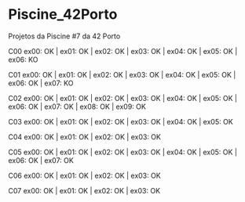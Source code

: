 # Piscine_42Porto
Projetos da Piscine #7 da 42 Porto

C00
ex00: OK | ex01: OK | ex02: OK | ex03: OK | ex04: OK | ex05: OK | ex06: KO 

C01
ex00: OK | ex01: OK | ex02: OK | ex03: OK | ex04: OK | ex05: OK | ex06: OK | ex07: KO 

C02
ex00: OK | ex01: OK | ex02: OK | ex03: OK | ex04: OK | ex05: OK | ex06: OK | ex07: OK | ex08: OK | ex09: OK 

C03
ex00: OK | ex01: OK | ex02: OK | ex03: OK | ex04: OK | ex05: OK

C04
ex00: OK | ex01: OK | ex02: OK | ex03: OK 

C05
ex00: OK | ex01: OK | ex02: OK | ex03: OK | ex04: OK | ex05: OK | ex06: OK | ex07: OK 

C06
ex00: OK | ex01: OK | ex02: OK | ex03: OK

C07
ex00: OK | ex01: OK | ex02: OK | ex03: OK 
